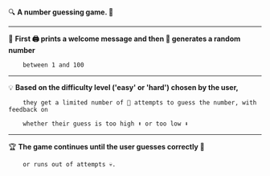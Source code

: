 🔍 **A number guessing game. 🤔**
______________________________________________________________________________________________________________________________________________________________________

🎯 **First 🖨️ prints a welcome message and then 🎲 generates a random number**

        between 1 and 100
______________________________________________________________________________________________________________________________________________________________________

💡 **Based on the difficulty level ('easy' or 'hard') chosen by the user,**

        they get a limited number of 🔢 attempts to guess the number, with feedback on 
        
        whether their guess is too high ⬆️ or too low ⬇️
______________________________________________________________________________________________________________________________________________________________________

🏆  **The game continues until the user guesses correctly 🎉** 

        or runs out of attempts 💀.